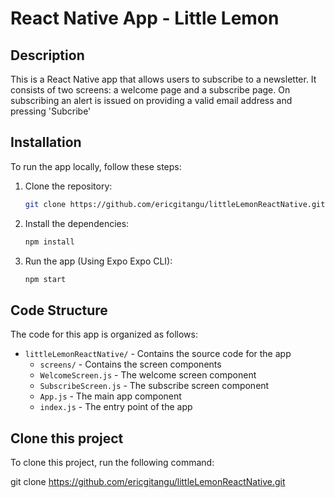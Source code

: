 # React Native App - Little Lemon

## Description

This is a React Native app that allows users to subscribe to a newsletter. It consists of two screens: a welcome page and a subscribe page.
On subscribing an alert is issued on providing a valid email address and pressing 'Subcribe'

## Installation

To run the app locally, follow these steps:

1. Clone the repository:

   ```bash
   git clone https://github.com/ericgitangu/littleLemonReactNative.git
   ```

2. Install the dependencies:

   ```bash
   npm install
   ```

3. Run the app (Using Expo Expo CLI):

   ```bash
   npm start
   ```

## Code Structure

The code for this app is organized as follows:

- `littleLemonReactNative/` - Contains the source code for the app
  - `screens/` - Contains the screen components
  - `WelcomeScreen.js` - The welcome screen component
  - `SubscribeScreen.js` - The subscribe screen component
  - `App.js` - The main app component
  - `index.js` - The entry point of the app

## Clone this project

To clone this project, run the following command:

git clone <https://github.com/ericgitangu/littleLemonReactNative.git>
